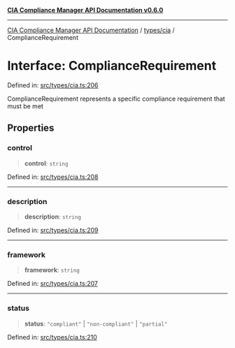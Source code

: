 [**CIA Compliance Manager API Documentation v0.6.0**](../../../README.md)

***

[CIA Compliance Manager API Documentation](../../../modules.md) / [types/cia](../README.md) / ComplianceRequirement

# Interface: ComplianceRequirement

Defined in: [src/types/cia.ts:206](https://github.com/Hack23/cia-compliance-manager/blob/ca083b463223765b22422b66b3a43930241849bd/src/types/cia.ts#L206)

ComplianceRequirement represents a specific compliance requirement
that must be met

## Properties

### control

> **control**: `string`

Defined in: [src/types/cia.ts:208](https://github.com/Hack23/cia-compliance-manager/blob/ca083b463223765b22422b66b3a43930241849bd/src/types/cia.ts#L208)

***

### description

> **description**: `string`

Defined in: [src/types/cia.ts:209](https://github.com/Hack23/cia-compliance-manager/blob/ca083b463223765b22422b66b3a43930241849bd/src/types/cia.ts#L209)

***

### framework

> **framework**: `string`

Defined in: [src/types/cia.ts:207](https://github.com/Hack23/cia-compliance-manager/blob/ca083b463223765b22422b66b3a43930241849bd/src/types/cia.ts#L207)

***

### status

> **status**: `"compliant"` \| `"non-compliant"` \| `"partial"`

Defined in: [src/types/cia.ts:210](https://github.com/Hack23/cia-compliance-manager/blob/ca083b463223765b22422b66b3a43930241849bd/src/types/cia.ts#L210)
